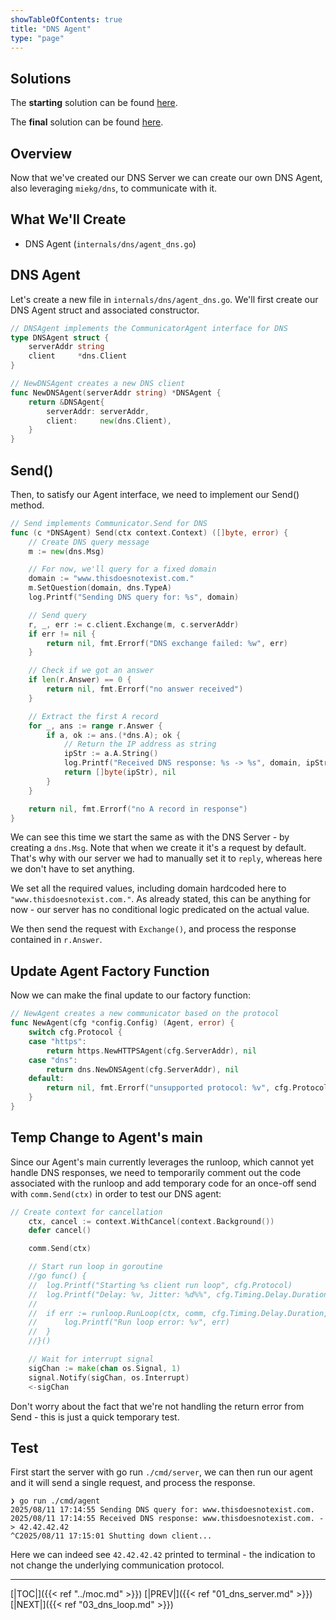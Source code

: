 ```yaml
---
showTableOfContents: true
title: "DNS Agent"
type: "page"
---
```

## Solutions
The **starting** solution can be found [here](https://github.com/faanross/workshop_antisyphon_18092025/tree/main/Lesson07_Begin).

The **final** solution can be found [here](https://github.com/faanross/workshop_antisyphon_18092025/tree/main/Lesson07_Done).


## Overview
Now that we've created our DNS Server we can create our own DNS Agent, also leveraging `miekg/dns`, to communicate with it.


## What We'll Create
- DNS Agent  (`internals/dns/agent_dns.go`)



## DNS Agent

Let's create a new file in `internals/dns/agent_dns.go`. We'll first create our DNS Agent struct and associated constructor.

```go
// DNSAgent implements the CommunicatorAgent interface for DNS
type DNSAgent struct {
	serverAddr string
	client     *dns.Client
}

// NewDNSAgent creates a new DNS client
func NewDNSAgent(serverAddr string) *DNSAgent {
	return &DNSAgent{
		serverAddr: serverAddr,
		client:     new(dns.Client),
	}
}

```


## Send()

Then, to satisfy our Agent interface, we need to implement our Send() method.

```go
// Send implements Communicator.Send for DNS
func (c *DNSAgent) Send(ctx context.Context) ([]byte, error) {
	// Create DNS query message
	m := new(dns.Msg)

	// For now, we'll query for a fixed domain
	domain := "www.thisdoesnotexist.com."
	m.SetQuestion(domain, dns.TypeA)
	log.Printf("Sending DNS query for: %s", domain)

	// Send query
	r, _, err := c.client.Exchange(m, c.serverAddr)
	if err != nil {
		return nil, fmt.Errorf("DNS exchange failed: %w", err)
	}

	// Check if we got an answer
	if len(r.Answer) == 0 {
		return nil, fmt.Errorf("no answer received")
	}

	// Extract the first A record
	for _, ans := range r.Answer {
		if a, ok := ans.(*dns.A); ok {
			// Return the IP address as string
			ipStr := a.A.String()
			log.Printf("Received DNS response: %s -> %s", domain, ipStr)
			return []byte(ipStr), nil
		}
	}

	return nil, fmt.Errorf("no A record in response")
}
```



We can see this time we start the same as with the DNS Server - by creating a `dns.Msg`. Note that when we create it it's a request by default. That's why with our server we had to manually set it to `reply`, whereas here we don't have to set anything.

We set all the required values, including domain hardcoded here to  `"www.thisdoesnotexist.com."`. As already stated, this can be anything for now - our server has no conditional logic predicated on the actual value.

We then send the request with `Exchange()`, and process the response contained in `r.Answer`.







## Update Agent Factory Function

Now we can make the final update to our factory function:
```go
// NewAgent creates a new communicator based on the protocol
func NewAgent(cfg *config.Config) (Agent, error) {
	switch cfg.Protocol {
	case "https":
		return https.NewHTTPSAgent(cfg.ServerAddr), nil
	case "dns":
		return dns.NewDNSAgent(cfg.ServerAddr), nil
	default:
		return nil, fmt.Errorf("unsupported protocol: %v", cfg.Protocol)
	}
}
```





## Temp Change to Agent's main

Since our Agent's main currently leverages the runloop, which cannot yet handle DNS responses, we need to temporarily comment out the code associated with the runloop and add temporary code for an once-off send with `comm.Send(ctx)` in order to test our DNS agent:


```go
// Create context for cancellation
	ctx, cancel := context.WithCancel(context.Background())
	defer cancel()

	comm.Send(ctx)

	// Start run loop in goroutine
	//go func() {
	//	log.Printf("Starting %s client run loop", cfg.Protocol)
	//	log.Printf("Delay: %v, Jitter: %d%%", cfg.Timing.Delay.Duration, cfg.Timing.Jitter)
	//
	//	if err := runloop.RunLoop(ctx, comm, cfg.Timing.Delay.Duration, cfg.Timing.Jitter); err != nil {
	//		log.Printf("Run loop error: %v", err)
	//	}
	//}()

	// Wait for interrupt signal
	sigChan := make(chan os.Signal, 1)
	signal.Notify(sigChan, os.Interrupt)
	<-sigChan
```


Don't worry about the fact that we're not handling the return error from Send - this is just a quick temporary test.


## Test

First start the server with go run `./cmd/server`, we can then run our agent and it will send a single request, and process the response.


```shell
❯ go run ./cmd/agent
2025/08/11 17:14:55 Sending DNS query for: www.thisdoesnotexist.com.
2025/08/11 17:14:55 Received DNS response: www.thisdoesnotexist.com. -> 42.42.42.42
^C2025/08/11 17:15:01 Shutting down client...

```


Here we can indeed see `42.42.42.42` printed to terminal - the indication to not change the underlying communication protocol.



___
[|TOC|]({{< ref "../moc.md" >}})
[|PREV|]({{< ref "01_dns_server.md" >}})
[|NEXT|]({{< ref "03_dns_loop.md" >}})